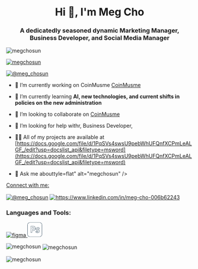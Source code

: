 <h1 align="center">Hi 👋, I'm Meg Cho</h1>
<h3 align="center">A dedicatedly seasoned dynamic Marketing Manager, Business Developer, and Social Media Manager</h3>

<p align="left"> <img src="https://komarev.com/ghpvc/?username=megchosun&label=Profile%20views&color=0e75b6&style=flat" alt="megchosun" /> </p>

<p align="left"> <a href="https://github.com/ryo-ma/github-profile-trophy"><img src="https://github-profile-trophy.vercel.app/?username=megchosun" alt="megchosun" /></a> </p>

<p align="left"> <a href="https://twitter.com/@meg_chosun" target="blank"><img src="https://img.shields.io/twitter/follow/@meg_chosun?logo=twitter&style=for-the-badge" alt="@meg_chosun" /></a> </p>

- 💼 I’m currently working on CoinMusme [CoinMusme](https://coinmusme.com/en/)

- 🌱 I’m currently learning **AI, new technologies, and current shifts in policies on the new administration**

- 👯 I’m looking to collaborate on [CoinMusme](https://linktr.ee/coinmusme1)

- 🤝 I’m looking for help withr, Business Developer, 
- 👨‍💻 All of my projects are available at [https://docs.google.com/file/d/1PqSVs4swsU9pebWhUFQnfXCPmLeALGF_/edit?usp=docslist_api&filetype=msword](https://docs.google.com/file/d/1PqSVs4swsU9pebWhUFQnfXCPmLeALGF_/edit?usp=docslist_api&filetype=msword)

- 💬 Ask me abouttyle=flat" alt="megchosun" /> </p>

<p align="left"> <a href="https
- 📫 How to reach me 👋, I'm Meg Cho</h1>
<h3 ali
- 📄 Know about my experiences [https://www.canva.com/design/DAGRML7Xbxc/iZxOHTsAP1wbKiBSueYKXw/edit?utm_content=DAGRML7Xbxc&utm_campaign=designshare&utm_medium=link2&utm_source=sharebutton](https://www.canva.com/design/DAGRML7Xbxc/iZxOHTsAP1wbKiBSueYKXw/edit?utm_content=DAGRML7Xbxc&utm_campaign=designshare&utm_medium=link2&utm_source=sharebutton)

- ⚡️ Fun factub-profile-trophy"><img src="https://github-profile-trophy
<h3 align="left">Connect with me:</h3>
<p align="left">
<a href="https://twitter.com/@meg_chosun" target="blank"><img align="center" src="https://raw.githubusercontent.com/rahuldkjain/github-profile-readme-generator/master/src/images/icons/Social/twitter.svg" alt="@meg_chosun" height="30" width="40" /></a>
<a href="https://linkedin.com/in/https://www.linkedin.com/in/meg-cho-006b62243" target="blank"><img align="center" src="https://raw.githubusercontent.com/rahuldkjain/github-profile-readme-generator/master/src/images/icons/Social/linked-in-alt.svg" alt="https://www.linkedin.com/in/meg-cho-006b62243" height="30" width="40" /></a>
</p>

<h3 align="left">Languages and Tools:</h3>
<p align="left"> <a href="https://www.figma.com/" target="_blank" rel="noreferrer"> <img src="https://www.vectorlogo.zone/logos/figma/figma-icon.svg" alt="figma" width="40" height="40"/> </a> <a href="https://www.photoshop.com/en" target="_blank" rel="noreferrer"> <img src="https://raw.githubusercontent.com/devicons/devicon/master/icons/photoshop/photoshop-line.svg" alt="photoshop" width="40" height="40"/> </a> </p>

<p><img align="left" src="https://github-readme-stats.vercel.app/api/top-langs?username=megchosun&show_icons=true&locale=en&layout=compact" alt="megchosun" /></p>

<p>&nbsp;<img align="center" src="https://github-readme-stats.vercel.app/api?username=megchosun&show_icons=true&locale=en" alt="megchosun" /></p>

<p><img align="center" src="https://github-readme-streak-stats.herokuapp.com/?user=megchosun&" alt="megchosun" /></p>
